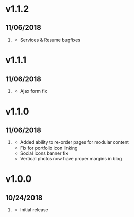 # v1.1.2
##  11/06/2018

1. [](#new)
    * Services & Resume bugfixes
# v1.1.1
##  11/06/2018

1. [](#new)
    * Ajax form fix
# v1.1.0
##  11/06/2018

1. [](#new)
    * Added ability to re-order pages for modular content
    * Fix for portfolio icon linking
    * Social icons banner fix
    * Vertical photos now have proper margins in blog

# v1.0.0
##  10/24/2018

1. [](#new)
    * Initial release
